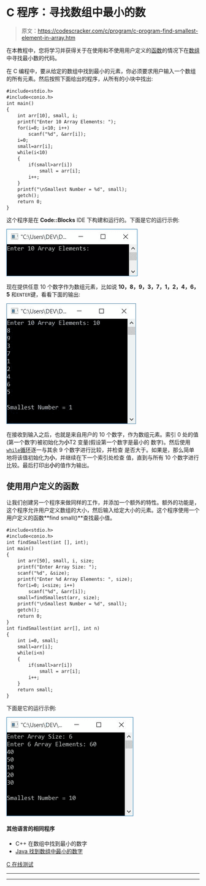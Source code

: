 # C 程序：寻找数组中最小的数

> 原文：<https://codescracker.com/c/program/c-program-find-smallest-element-in-array.htm>

在本教程中，您将学习并获得关于在使用和不使用用户定义的[函数](/c/c-functions.htm)的情况下在[数组](/c/c-arrays.htm)中寻找最小数的代码。

在 C 编程中，要从给定的数组中找到最小的元素，你必须要求用户输入一个数组的所有元素。然后按照下面给出的程序，从所有的小块中找出:

```
#include<stdio.h>
#include<conio.h>
int main()
{
    int arr[10], small, i;
    printf("Enter 10 Array Elements: ");
    for(i=0; i<10; i++)
        scanf("%d", &arr[i]);
    i=0;
    small=arr[i];
    while(i<10)
    {
        if(small>arr[i])
            small = arr[i];
        i++;
    }
    printf("\nSmallest Number = %d", small);
    getch();
    return 0;
}
```

这个程序是在 **Code::Blocks** IDE 下构建和运行的。下面是它的运行示例:

![c program find smallest element in array](img/1093dfbe061981b7de0559a5b32f995c.png)

现在提供任意 10 个数字作为数组元素，比如说 **10，8，9，3，7，1，2，4，6，5** 和`ENTER`键，看看下面的输出:

![c smallest number in array](img/5e578f3a5466fe2bf31aa900c8cc40e4.png)

在接收到输入之后，也就是来自用户的 10 个数字，作为数组元素。索引 0 处的值(第一个数字)被初始化为**小**T2 变量(假设第一个数字是最小的 数字)。然后使用 [`while`循环](/c/c-while-loop.htm)逐一与其余 9 个数字进行比较，并检查 是否大于。如果是，那么简单地将该值初始化为**小**，并继续在下一个索引处检查 值，直到与所有 10 个数字进行比较。最后打印出**小**的值作为输出。

## 使用用户定义的函数

让我们创建另一个程序来做同样的工作，并添加一个额外的特性。额外的功能是，这个程序允许用户定义数组的大小，然后输入给定大小的元素。这个程序使用一个用户定义的函数**find small()**查找最小值。

```
#include<stdio.h>
#include<conio.h>
int findSmallest(int [], int);
int main()
{
    int arr[50], small, i, size;
    printf("Enter Array Size: ");
    scanf("%d", &size);
    printf("Enter %d Array Elements: ", size);
    for(i=0; i<size; i++)
        scanf("%d", &arr[i]);
    small=findSmallest(arr, size);
    printf("\nSmallest Number = %d", small);
    getch();
    return 0;
}
int findSmallest(int arr[], int n)
{
    int i=0, small;
    small=arr[i];
    while(i<n)
    {
        if(small>arr[i])
            small = arr[i];
        i++;
    }
    return small;
}
```

下面是它的运行示例:

![find smallest number in array c](img/097f2a82a13da65be7893d4c9f544e7e.png)

#### 其他语言的相同程序

*   C++ 在数组中找到最小的数字
*   [Java 找到数组中最小的数字](/java/program/java-program-find-smallest-element-in-array.htm)

[C 在线测试](/exam/showtest.php?subid=2)

* * *

* * *
